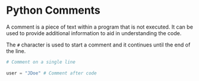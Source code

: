 # Python Comments

A comment is a piece of text within a program that is not executed. It can be used to provide additional information to aid in understanding the code.

The `#` character is used to start a comment and it continues until the end of the line.

```py
# Comment on a single line
 
user = "JDoe" # Comment after code
```